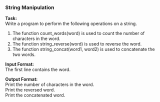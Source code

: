 <h3> String Manipulation</h3>

<p>
    <strong>Task:</strong>
    <br>
    Write a program to perform the following operations on a string.
</p>

1. The function count_words(word) is used to count the number of characters in the word.
2. The function string_reverse(word) is used to reverse the word.
3. The function string_concat(word1, word2) is used to concatenate the two words.

<p>
    <strong>Input Format:</strong>
    <br>
    The first line contains the word.
</p>

<p>
    <strong>Output Format:</strong>
    <br>
    Print the number of characters in the word.
    <br>
    Print the reversed word.
    <br>
    Print the concatenated word.
</p>
